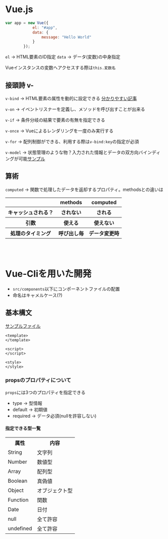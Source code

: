 # Vue.js

```js
var app = new Vue({
            el: "#app",
            data: {
                message: "Hello World"
            }
        });
```

`el` -> HTML要素のID指定
`data` -> データ(変数)の中身指定

Vueインスタンスの変数へアクセスする際は`this.変数名`

## 接頭詩 v-

`v-bind` -> HTML要素の属性を動的に設定できる
[分かりやすい記事](https://qiita.com/ota-meshi/items/ffa875daa9ebc9fc57c0)

`v-on` -> イベントリスナーを定義し、メソッドを呼び出すことが出来る

`v-if` -> 条件分岐の結果で要素の有無を指定できる

`v-once` -> Vueによるレンダリングを一度のみ実行する

`v-for` -> 配列制御ができる、利用する際は`v-bind:key`の指定が必須

`v-model` -> 状態管理のような物？入力された情報とデータの双方向バインディングが可能[サンプル](./cdn/model.html)

## 算術

`computed` -> 関数で処理したデータを返却するプロパティ。methodsとの違いは
<table>
    <tr>
        <th></th>
        <th>methods</th>
        <th>computed</th>
    </tr>
    <tr>
        <th>キャッシュされる？</th>
        <th>されない</th>
        <th>される</th>
    </tr>
    <tr>
        <th>引数</th>
        <th>使える</th>
        <th>使えない</th>
    </tr>
    <tr>
        <th>処理のタイミング</th>
        <th>呼び出し毎</th>
        <th>データ変更時</th>
    </tr>
</table>

<br />
<br />

# Vue-Cliを用いた開発

- `src/components`以下にコンポーネントファイルの配置
- 命名はキャメルケース(?)

## 基本構文

[サンプルファイル](./sample-app/src/components/SampleComponent.vue)

```vue
<template>
</template>

<script>
</script>

<style>
</style>
```

### propsのプロパティについて

`props`には3つのプロパティを指定できる

- type -> 型情報
- default -> 初期値
- required -> データ必須(nullを許容しない)

#### 指定できる型一覧
<table>
    <tr>
        <th>属性</th>
        <th>内容</th>
    </tr>
    <tr>
        <td>String</td>
        <td>文字列</td>
    </tr>
    <tr>
        <td>Number</td>
        <td>数値型</td>
    </tr>
    <tr>
        <td>Array</td>
        <td>配列型</td>
    </tr>
    <tr>
        <td>Boolean</td>
        <td>真偽値</td>
    </tr>
    <tr>
        <td>Object</td>
        <td>オブジェクト型</td>
    </tr>
    <tr>
        <td>Function</td>
        <td>関数</td>
    </tr>
    <tr>
        <td>Date</td>
        <td>日付</td>
    </tr>
    <tr>
        <td>null</td>
        <td>全て許容</td>
    </tr>
    <tr>
        <td>undefined</td>
        <td>全て許容</td>
    </tr>
</table>